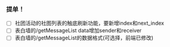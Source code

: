 ### 提单！
* [ ] 社团活动的社图列表的触底刷新功能，要新增index和next_index
* [ ] 表白墙的/getMessageList data增加sender和receiver
* [ ] 表白墙的/getMessageList的数据格式(可选择，前端已修改)